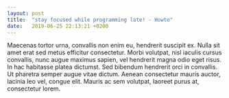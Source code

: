 ```yaml
---
layout: post
title:  "stay focused while programming late! - Howto"
date:   2019-06-25 22:13:21 +0200
---
```


Maecenas tortor urna, convallis non enim eu, hendrerit suscipit ex. Nulla sit amet erat sed metus efficitur consectetur. Morbi volutpat, nisl iaculis cursus convallis, nunc augue maximus sapien, vel hendrerit magna odio eget risus. In hac habitasse platea dictumst. Sed bibendum hendrerit orci in convallis. Ut pharetra semper augue vitae dictum. Aenean consectetur mauris auctor, lacinia leo vel, congue elit. Mauris ac sem volutpat, laoreet purus at, consectetur lorem.